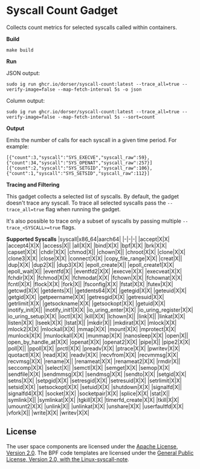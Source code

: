 # Syscall Count Gadget

Collects count metrics for selected syscalls called within containers.

**Build**
```
make build
```

**Run**

JSON output:
```
sudo ig run ghcr.io/dorser/syscall-count:latest --trace_all=true --verify-image=false --map-fetch-interval 5s -o json
```
Column output:
```
sudo ig run ghcr.io/dorser/syscall-count:latest --trace_all=true --verify-image=false --map-fetch-interval 5s --sort=count
```

**Output**

Emits the number of calls for each syscall in a given time period. For example:
```
[{"count":3,"syscall":"SYS_EXECVE","syscall_raw":59},{"count":34,"syscall":"SYS_OPENAT","syscall_raw":257}]
[{"count":2,"syscall":"SYS_SETGID","syscall_raw":106},{"count":1,"syscall":"SYS_SETSID","syscall_raw":112}]
```

**Tracing and Filtering**

This gadget collects a selected list of syscalls. By default, the gadget doesn't trace any syscall.
To trace all selected syscalls pass the `--trace_all=true` flag when running the gadget.

It's also possible to trace only a subset of syscalls by passing multiple `--trace_<SYSCALL>=true` flags.

**Supported Syscalls**
|syscall|x86_64|aarch64|
|-|-|-|
|accept|X|X|
|accept4|X|X|
|access|X||
|all|X|X|
|bind|X|X|
|bpf|X|X|
|brk|X|X|
|capset|X|X|
|chdir|X|X|
|chmod|X||
|chown|X||
|chroot|X|X|
|clone|X|X|
|clone3|X|X|
|close|X|X|
|connect|X|X|
|copy_file_range|X|X|
|creat|X||
|dup|X|X|
|dup2|X||
|dup3|X|X|
|epoll_create|X||
|epoll_create1|X|X|
|epoll_wait|X||
|eventfd|X||
|eventfd2|X|X|
|execve|X|X|
|execveat|X|X|
|fchdir|X|X|
|fchmod|X|X|
|fchmodat|X|X|
|fchown|X|X|
|fchownat|X|X|
|fcntl|X|X|
|flock|X|X|
|fork|X||
|fsconfig|X|X|
|fstat|X|X|
|futex|X|X|
|getcwd|X|X|
|getdents|X||
|getdents64|X|X|
|getegid|X|X|
|geteuid|X|X|
|getgid|X|X|
|getpeername|X|X|
|getresgid|X|X|
|getresuid|X|X|
|getrlimit|X|X|
|getsockname|X|X|
|getsockopt|X|X|
|getuid|X|X|
|inotify_init|X||
|inotify_init1|X|X|
|io_uring_enter|X|X|
|io_uring_register|X|X|
|io_uring_setup|X|X|
|ioctl|X|X|
|kill|X|X|
|lchown|X||
|link|X||
|linkat|X|X|
|listen|X|X|
|lseek|X|X|
|lstat|X||
|mkdir|X||
|mkdirat|X|X|
|mlock|X|X|
|mlock2|X|X|
|mlockall|X|X|
|mmap|X|X|
|mount|X|X|
|mprotect|X|X|
|munlock|X|X|
|munlockall|X|X|
|munmap|X|X|
|nanosleep|X|X|
|open|X||
|open_by_handle_at|X|X|
|openat|X|X|
|openat2|X|X|
|pipe|X||
|pipe2|X|X|
|poll|X||
|ppoll|X|X|
|prctl|X|X|
|preadv|X|X|
|ptrace|X|X|
|pwritev|X|X|
|quotactl|X|X|
|read|X|X|
|readv|X|X|
|recvfrom|X|X|
|recvmmsg|X|X|
|recvmsg|X|X|
|rename|X||
|renameat|X|X|
|renameat2|X|X|
|rmdir|X||
|seccomp|X|X|
|select|X||
|semctl|X|X|
|semget|X|X|
|semop|X|X|
|sendfile|X|X|
|sendmmsg|X|X|
|sendmsg|X|X|
|sendto|X|X|
|setgid|X|X|
|setns|X|X|
|setpgid|X|X|
|setresgid|X|X|
|setresuid|X|X|
|setrlimit|X|X|
|setsid|X|X|
|setsockopt|X|X|
|setuid|X|X|
|shutdown|X|X|
|signalfd|X||
|signalfd4|X|X|
|socket|X|X|
|socketpair|X|X|
|splice|X|X|
|stat|X||
|symlink|X||
|symlinkat|X|X|
|tgkill|X|X|
|timerfd_create|X|X|
|tkill|X|X|
|umount2|X|X|
|unlink|X||
|unlinkat|X|X|
|unshare|X|X|
|userfaultfd|X|X|
|vfork|X||
|write|X|X|
|writev|X|X|

## License

The user space components are licensed under the [Apache License, Version
2.0](LICENSE). The BPF code templates are licensed under the [General Public
License, Version 2.0, with the Linux-syscall-note](LICENSE-bpf.txt).
